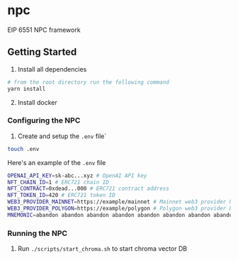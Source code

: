 # npc
EIP 6551 NPC framework
  
## Getting Started
1. Install all dependencies
```bash
# from the root directory run the following command
yarn install
```
2. Install docker

### Configuring the NPC
1. Create and setup the `.env` file`
```bash
touch .env
```
Here's an example of the `.env` file
```bash
OPENAI_API_KEY=sk-abc...xyz # OpenAI API key
NFT_CHAIN_ID=1 # ERC721 chain ID
NFT_CONTRACT=0xdead...000 # ERC721 contract address
NFT_TOKEN_ID=420 # ERC721 token ID
WEB3_PROVIDER_MAINNET=https://example/mainnet # Mainnet web3 provider URL
WEB3_PROVIDER_POLYGON=https://example/polygon # Polygon web3 provider URL
MNEMONIC=abandon abandon abandon abandon abandon abandon abandon abandon abandon abandon abandon about # 12 word mnemonic
```

### Running the NPC
1. Run `./scripts/start_chroma.sh` to start chroma vector DB
